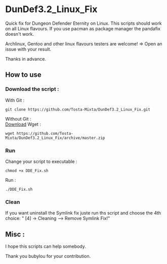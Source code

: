 DunDef3.2_Linux_Fix
===================
Quick fix for Dungeon Defender Eternity on Linux. This scripts should work on all Linux flavours. If you use pacman as
package manager the pandafix doesn't work.

Archlinux, Gentoo and other linux flavours testers are welcome! => Open an issue with your result.

Thanks in advance.
## How to use
### Download the script :
With Git :<br />
```
git clone https://github.com/Tosta-Mixta/DunDef3.2_Linux_Fix.git
```
Without Git : <br />
[Download](https://github.com/Tosta-Mixta/DunDef3.2_Linux_Fix/archive/master.zip)
Wget :<br />
```
wget https://github.com/Tosta-Mixta/DunDef3.2_Linux_Fix/archive/master.zip
```
### Run
Change your script to executable :
```
chmod +x DDE_Fix.sh
```
Run :
```
./DDE_Fix.sh
```
### Clean
If you want uninstall the Symlink fix juste run ths script and choose the 4th choice:
" [4] -> Cleaning      --> Remove Symlink Fix!"

## Misc :
I hope this scripts can help somebody.

Thank you bubylou for your contribution.